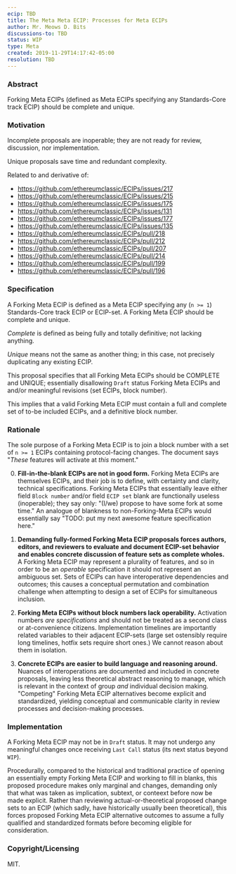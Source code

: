 ```yaml
---
ecip: TBD
title: The Meta Meta ECIP: Processes for Meta ECIPs
author: Mr. Meows D. Bits
discussions-to: TBD
status: WIP
type: Meta
created: 2019-11-29T14:17:42-05:00
resolution: TBD
---
```


### Abstract

Forking Meta ECIPs (defined as Meta ECIPs specifying any Standards-Core track ECIP) should be complete and unique.

### Motivation

Incomplete proposals are inoperable; they are not ready for review, discussion, nor implementation.

Unique proposals save time and redundant complexity.

Related to and derivative of:

- https://github.com/ethereumclassic/ECIPs/issues/217
- https://github.com/ethereumclassic/ECIPs/issues/215
- https://github.com/ethereumclassic/ECIPs/issues/175
- https://github.com/ethereumclassic/ECIPs/issues/131
- https://github.com/ethereumclassic/ECIPs/issues/177
- https://github.com/ethereumclassic/ECIPs/issues/135
- https://github.com/ethereumclassic/ECIPs/pull/218
- https://github.com/ethereumclassic/ECIPs/pull/212
- https://github.com/ethereumclassic/ECIPs/pull/207
- https://github.com/ethereumclassic/ECIPs/pull/214
- https://github.com/ethereumclassic/ECIPs/pull/199
- https://github.com/ethereumclassic/ECIPs/pull/196

### Specification

A Forking Meta ECIP is defined as a Meta ECIP specifying any (`n >= 1`) Standards-Core track ECIP or ECIP-set. A Forking Meta ECIP should be complete and unique.

_Complete_ is defined as being fully and totally definitive; not lacking anything.

_Unique_ means not the same as another thing; in this case, not precisely duplicating any existing ECIP.

This proposal specifies that all Forking Meta ECIPs should be COMPLETE and UNIQUE; essentially disallowing `Draft` status Forking Meta ECIPs and and/or meaningful revisions (set ECIPs, block number).

This implies that a valid Forking Meta ECIP must contain a full and complete set of to-be included ECIPs, and a definitive block number. 

### Rationale

The sole purpose of a Forking Meta ECIP is to join a block number with a set of `n >= 1` ECIPs containing protocol-facing changes. The document says "_These_ features will activate at _this_ moment."

0. __Fill-in-the-blank ECIPs are not in good form.__ Forking Meta ECIPs are themselves ECIPs, and their job is to define, with certainty and clarity, technical specifications. Forking Meta ECIPs that essentially leave either field `Block number` and/or field `ECIP set` blank are functionally useless (inoperable); they say only: "(I/we) propose to have some fork at some time." An analogue of blankness to non-Forking-Meta ECIPs would essentially say "TODO: put my next awesome feature specification here." 

1. __Demanding fully-formed Forking Meta ECIP proposals forces authors, editors, and reviewers to evaluate and document ECIP-set behavior and enables concrete discussion of feature sets as complete wholes.__ A Forking Meta ECIP may represent a plurality of features, and so in order to be an _operable_ specification it should not represent an ambiguous set. Sets of ECIPs can have interoperative dependencies and outcomes; this causes a conceptual permutation and combination challenge when attempting to design a set of ECIPs for simultaneous inclusion. 

2. __Forking Meta ECIPs without block numbers lack operability.__ Activation numbers _are specifications_ and should not be treated as a second class or at-convenience citizens. Implementation timelines are importantly related variables to their adjacent ECIP-sets (large set ostensibly require long timelines, hotfix sets require short ones.) We cannot reason about them in isolation.

3. __Concrete ECIPs are easier to build language and reasoning around.__ Nuances of interoperations are documented and included in concrete proposals, leaving less theoretical abstract reasoning to manage, which is relevant in the context of group _and_ individual decision making. "Competing" Forking Meta ECIP alternatives become explicit and standardized, yielding conceptual and communicable clarity in review processes and decision-making processes.

### Implementation

A Forking Meta ECIP may not be in `Draft` status. It may not undergo any meaningful changes once receiving `Last Call` status (its next status beyond `WIP`).

Procedurally, compared to the historical and traditional practice of opening an essentially empty Forking Meta ECIP and working to fill in blanks, this proposed procedure makes only marginal and changes, demanding only that what was taken as implication, subtext, or conteext before now be made explicit. Rather than reviewing actual-or-theoretical proposed change sets to an ECIP (which sadly, have historically usually been theoretical), this forces proposed Forking Meta ECIP alternative outcomes to assume a fully qualified and standardized formats before becoming eligible for consideration. 

### Copyright/Licensing

MIT.

